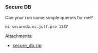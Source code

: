 ### Secure DB
Can your run some simple queries for me?

```
nc securedb.nc.jctf.pro 1337
```


Attachments:
* [secure_db.zip](./public/secure_db.zip)
